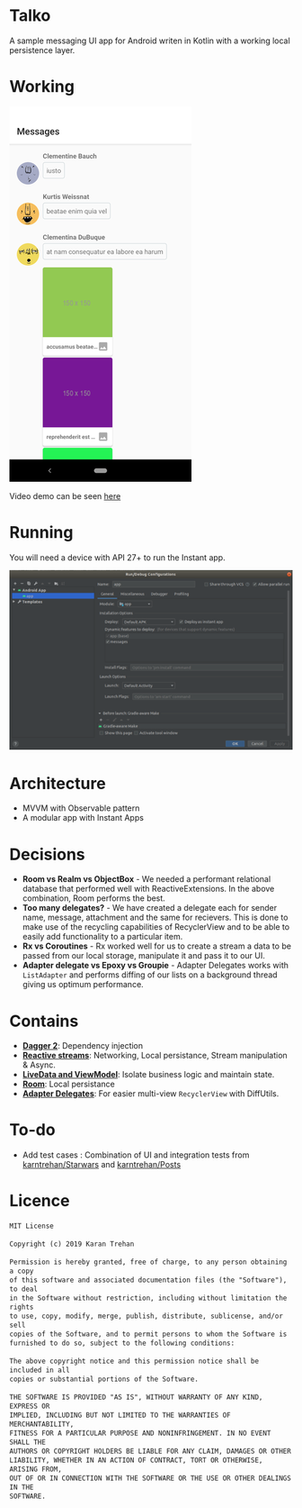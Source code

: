# Talko
A sample messaging UI app for Android writen in Kotlin with a working local persistence layer.

# Working
![Working](app_flow.png)

Video demo can be seen [here](https://drive.google.com/file/d/11LWryPTnveaMwdqTQZu4HyY0GXpZHNf2/view?usp=sharing)

# Running
You will need a device with API 27+ to run the Instant app.

![Running](run_config.png)

# Architecture
* MVVM with Observable pattern
* A modular app with Instant Apps

# Decisions
* **Room vs Realm vs ObjectBox** - We needed a performant relational database that performed well with ReactiveExtensions. In the above combination, Room performs the best.
* **Too many delegates?** - We have created a delegate each for sender name, message, attachment and the same for recievers. This is done to make use of the recycling capabilities of RecyclerView and to be able to easily add functionality to a particular item.
* **Rx vs Coroutines** - Rx worked well for us to create a stream a data to be passed from our local storage, manipulate it and pass it to our UI.
* **Adapter delegate vs Epoxy vs Groupie** - Adapter Delegates works with `ListAdapter` and performs diffing of our lists on a background thread giving us optimum performance.

# Contains
* **[Dagger 2](https://dagger.dev/)**: Dependency injection
* **[Reactive streams](https://github.com/ReactiveX/RxJava)**: Networking, Local persistance, Stream manipulation & Async.
* **[LiveData and ViewModel](https://developer.android.com/topic/libraries/architecture)**: Isolate business logic and maintain state.
* **[Room](https://developer.android.com/topic/libraries/architecture/room)**: Local persistance
* **[Adapter Delegates](https://github.com/sockeqwe/AdapterDelegates)**: For easier multi-view `RecyclerView` with DiffUtils.

# To-do
* Add test cases : Combination of UI and integration tests from [karntrehan/Starwars](https://github.com/karntrehan/Starwars) and [karntrehan/Posts](https://github.com/karntrehan/Posts/)

# Licence
    MIT License

    Copyright (c) 2019 Karan Trehan
    
    Permission is hereby granted, free of charge, to any person obtaining a copy
    of this software and associated documentation files (the "Software"), to deal
    in the Software without restriction, including without limitation the rights
    to use, copy, modify, merge, publish, distribute, sublicense, and/or sell
    copies of the Software, and to permit persons to whom the Software is
    furnished to do so, subject to the following conditions:
    
    The above copyright notice and this permission notice shall be included in all
    copies or substantial portions of the Software.
    
    THE SOFTWARE IS PROVIDED "AS IS", WITHOUT WARRANTY OF ANY KIND, EXPRESS OR
    IMPLIED, INCLUDING BUT NOT LIMITED TO THE WARRANTIES OF MERCHANTABILITY,
    FITNESS FOR A PARTICULAR PURPOSE AND NONINFRINGEMENT. IN NO EVENT SHALL THE
    AUTHORS OR COPYRIGHT HOLDERS BE LIABLE FOR ANY CLAIM, DAMAGES OR OTHER
    LIABILITY, WHETHER IN AN ACTION OF CONTRACT, TORT OR OTHERWISE, ARISING FROM,
    OUT OF OR IN CONNECTION WITH THE SOFTWARE OR THE USE OR OTHER DEALINGS IN THE
    SOFTWARE.    